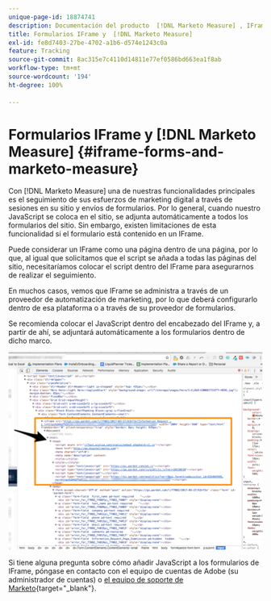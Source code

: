 ```yaml
---
unique-page-id: 18874741
description: Documentación del producto  [!DNL Marketo Measure] , IFrame Forms y  [!DNL Marketo Measure]
title: Formularios IFrame y  [!DNL Marketo Measure]
exl-id: fe8d7403-27be-4702-a1b6-d574e1243c0a
feature: Tracking
source-git-commit: 8ac315e7c4110d14811e77ef0586bd663ea1f8ab
workflow-type: tm+mt
source-wordcount: '194'
ht-degree: 100%

---
```


# Formularios IFrame y [!DNL Marketo Measure] {#iframe-forms-and-marketo-measure}

Con [!DNL Marketo Measure] una de nuestras funcionalidades principales es el seguimiento de sus esfuerzos de marketing digital a través de sesiones en su sitio y envíos de formularios. Por lo general, cuando nuestro JavaScript se coloca en el sitio, se adjunta automáticamente a todos los formularios del sitio. Sin embargo, existen limitaciones de esta funcionalidad si el formulario está contenido en un IFrame.

Puede considerar un IFrame como una página dentro de una página, por lo que, al igual que solicitamos que el script se añada a todas las páginas del sitio, necesitaríamos colocar el script dentro del IFrame para asegurarnos de realizar el seguimiento.

En muchos casos, vemos que IFrame se administra a través de un proveedor de automatización de marketing, por lo que deberá configurarlo dentro de esa plataforma o a través de su proveedor de formularios.

Se recomienda colocar el JavaScript dentro del encabezado del IFrame y, a partir de ahí, se adjuntará automáticamente a los formularios dentro de dicho marco.

![](assets/1-1.png)

Si tiene alguna pregunta sobre cómo añadir JavaScript a los formularios de IFrame, póngase en contacto con el equipo de cuentas de Adobe (su administrador de cuentas) o [el equipo de soporte de Marketo](https://nation.marketo.com/t5/support/ct-p/Support){target="_blank"}.
